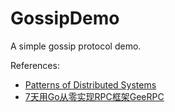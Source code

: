 # GossipDemo

A simple gossip protocol demo.


References:
* [Patterns of Distributed Systems](https://martinfowler.com/articles/patterns-of-distributed-systems/gossip-dissemination.html)
* [7天用Go从零实现RPC框架GeeRPC](https://geektutu.com/post/geerpc.html)
